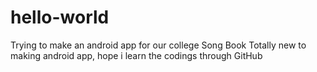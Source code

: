# hello-world
Trying to make an android app for our college Song Book
Totally new to making android app, hope i learn the codings through GitHub

